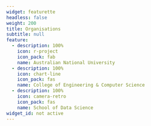 ```yaml
---
widget: featurette
headless: false
weight: 200
title: Organisations
subtitle: null
feature:
  - description: 100%
    icon: r-project
    icon_pack: fab
    name: Australian National University
  - description: 100%
    icon: chart-line
    icon_pack: fas
    name: College of Engineering & Computer Science
  - description: 100%
    icon: camera-retro
    icon_pack: fas
    name: School of Data Science
widget_id: not active
---
```

